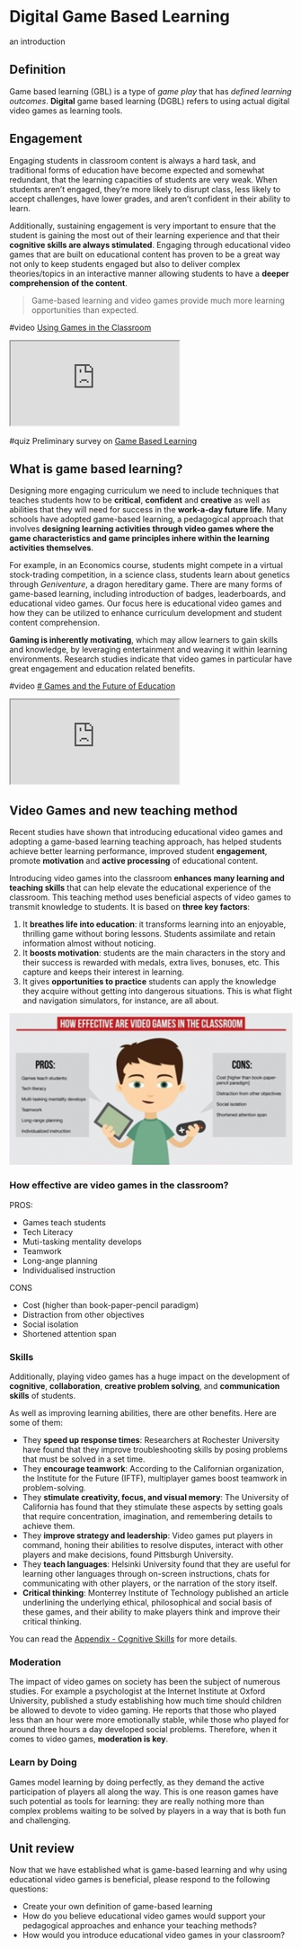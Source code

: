 # Digital Game Based Learning
an introduction

## Definition

Game based learning (GBL) is a type of _game play_ that has _defined learning outcomes_. 
**Digital** game based learning (DGBL) refers to using actual digital video games as learning tools.

## Engagement
Engaging students in classroom content is always a hard task, and traditional forms of education have become expected and somewhat redundant, that the learning capacities of students are very weak. When students aren’t engaged, they’re more likely to disrupt class, less likely to accept challenges, have lower grades, and aren’t confident in their ability to learn.

Additionally, sustaining engagement is very important to ensure that the student is gaining the most out of their learning experience and that their **cognitive skills are always stimulated**. Engaging through educational video games that are built on educational content has proven to be a great way not only to keep students engaged but also to deliver complex theories/topics in an interactive manner allowing students to have a **deeper comprehension of the content**.

> Game-based learning and video games provide much more learning opportunities than expected.


#video [Using Games in the Classroom](https://youtu.be/o6IELVV2xLQ)

<iframe src="https://www.youtube.com/embed/o6IELVV2xLQ"></iframe>

#quiz Preliminary survey on [Game Based Learning](1000%20quiz_GBL.md)

## What is game based learning?

Designing more engaging curriculum we need to include techniques that teaches students how to be **critical**, **confident** and **creative** as well as abilities that they will need for success in the **work-a-day future life**. Many schools have adopted game-based learning, a pedagogical approach that involves **designing learning activities through video games where the game characteristics and game principles inhere within the learning activities themselves**.

For example, in an Economics course, students might compete in a virtual stock-trading competition, in a science class, students learn about genetics through *Geniventure*, a dragon hereditary game. There are many forms of game-based learning, including introduction of badges, leaderboards, and educational video games. Our focus here is educational video games and how they can be utilized to enhance curriculum development and student content comprehension.

**Gaming is inherently motivating**, which may allow learners to gain skills and knowledge, by leveraging entertainment and weaving it within learning environments. Research studies indicate that video games in particular have great engagement and education related benefits. 

#video [# Games and the Future of Education](https://www.youtube.com/watch?v=BiK2MPeg8k4)

<iframe src="https://www.youtube.com/embed/BiK2MPeg8k4"></iframe>


## Video Games and new teaching method

Recent studies have shown that introducing educational video games and adopting a game-based learning teaching approach, has helped students achieve better learning performance, improved student **engagement**, promote **motivation** and **active processing** of educational content.

Introducing video games into the classroom **enhances many learning and teaching skills** that can help elevate the educational experience of the classroom. This teaching method uses beneficial aspects of video games to transmit knowledge to students. It is based on **three key factors**:

1. It **breathes life into education**: it transforms learning into an enjoyable, thrilling game without boring lessons. Students assimilate and retain information almost without noticing.
2. It **boosts motivation**: students are the main characters in the story and their success is rewarded with medals, extra lives, bonuses, etc. This capture and keeps their interest in learning.
3. It gives **opportunities to practice** students can apply the knowledge they acquire without getting into dangerous situations. This is what flight and navigation simulators, for instance, are all about.

![](_img/vg_pro-cons.webp)

### How effective are video games in the classroom?
PROS:
- Games teach students
- Tech Literacy
- Muti-tasking mentality develops
- Teamwork
- Long-ange planning
- Individualised instruction

CONS
- Cost (higher than book-paper-pencil paradigm)
- Distraction from other objectives
- Social isolation
- Shortened attention span

### Skills

Additionally, playing video games has a huge impact on the development of **cognitive**, **collaboration**, **creative problem solving**, and **communication skills** of students. 

As well as improving learning abilities, there are other benefits. Here are some of them:

- They **speed up response times**: Researchers at Rochester University have found that they improve troubleshooting skills by posing problems that must be solved in a set time.
- They **encourage teamwork**: According to the Californian organization, the Institute for the Future (IFTF), multiplayer games boost teamwork in problem-solving.
- They **stimulate creativity, focus, and visual memory**: The University of California has found that they stimulate these aspects by setting goals that require concentration, imagination, and remembering details to achieve them.
- They **improve strategy and leadership**: Video games put players in command, honing their abilities to resolve disputes, interact with other players and make decisions, found Pittsburgh University.
- They **teach languages**: Helsinki University found that they are useful for learning other languages through on-screen instructions, chats for communicating with other players, or the narration of the story itself.
- **Critical thinking**: Monterrey Institute of Technology published an article underlining the underlying ethical, philosophical and social basis of these games, and their ability to make players think and improve their critical thinking.

You can read the [Appendix - Cognitive Skills](90%20appendix%20-%20Cognitive%20Skills.md) for more details.

### Moderation
The impact of video games on society has been the subject of numerous studies. For example a psychologist at the Internet Institute at Oxford University, published a study establishing how much time should children be allowed to devote to video gaming. He reports that those who played less than an hour were more emotionally stable, while those who played for around three hours a day developed social problems. Therefore, when it comes to video games, **moderation is key**. 

### Learn by Doing
Games model learning by doing perfectly, as they demand the active participation of players all along the way. This is one reason games have such potential as tools for learning: they are really nothing more than complex problems waiting to be solved by players in a way that is both fun and challenging.

## Unit review
Now that we have established what is game-based learning and why using educational video games is beneficial, please respond to the following questions:

- Create your own definition of game-based learning
- How do you believe educational video games would support your pedagogical approaches and enhance your teaching methods?
- How would you introduce educational video games in your classroom?
